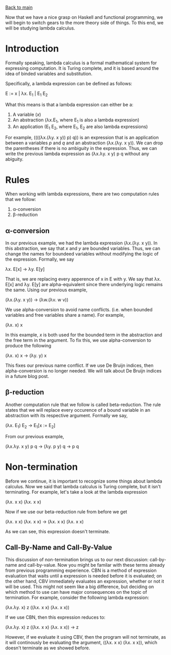[Back to main](https://jd-anabi.github.io/functional-programming/)

Now that we have a nice grasp on Haskell and functional programming, we will begin to 
switch gears to the more theory side of things. To this end, we will be studying 
lambda calculus.

# Introduction
Formally speaking, lambda calculus is a formal mathematical system for 
expressing computation. It is Turing complete, and it is based around the idea of 
binded variables and substitution. 

Specifically, a lambda expression can be defined as follows:

E := x | &lambda;x. E<sub>1</sub> | E<sub>1</sub> E<sub>2</sub> 

What this means is that a lambda expression can either be a: 
1. A variable (*x*)
2. An abstraction (&lambda;x.E<sub>1</sub>, where E<sub>1</sub> is also a lambda expression)
2. An application (E<sub>1</sub> E<sub>2</sub>, where E<sub>1</sub>, E<sub>2</sub> are also lambda expressions)

For example, ((((&lambda;x.(&lambda;y. x y)) p) q)) is an expression that is an application between a variables *p* and 
*q* and an abstraction (&lambda;x.(&lambda;y. x y)). We can drop the parentheses if there is no ambiguity in the expression. 
Thus, we can write the previous lambda expression as (&lambda;x.&lambda;y. x y) p q without any abiguity.

# Rules
When working with lambda expressions, there are two computation rules that we follow:
1. &alpha;-conversion
2. &beta;-reduction

## &alpha;-conversion
In our previous example, we had the lambda expression (&lambda;x.(&lambda;y. x y)). In this abstraction, 
we say that *x* and *y* are bounded variables. Thus, we can change the names for boundeed variables 
without modifying the logic of the expression. Formally, we say  

&lambda;x. E[x] &rarr; &lambda;y. E[y]

That is, we are replacing every apperence of x in E with y. We say that &lambda;x. E[x] and &lambda;y. E[y] 
are alpha-equivalent since there underlying logic remains the same. Using our previous example, 

(&lambda;x.(&lambda;y. x y)) &rarr; (&lambda;w.(&lambda;v. w v))

We use alpha-conversion to avoid name conflicts. (i.e. when bounded variables and free variables share a name). For example, 

(&lambda;x. x) x

In this example, *x* is both used for the bounded term in the abstraction and the free term in the argument. To fix this, 
we use alpha-conversion to produce the following 

(&lambda;x. x) x &rarr; (&lambda;y. y) x

This fixes our previous name conflict. If we use De Bruijn indices, then alpha-conversion is no longer needed. We will talk about 
De Bruijn indices in a future blog post.

## &beta;-reduction
Another computation rule that we follow is called beta-reduction. The rule states that we will replace every 
occurence of a bound variable in an abstraction with its respective argument. Formally we say,

(&lambda;x. E<sub>1</sub>) E<sub>2</sub> &rarr; E<sub>1</sub>[x := E<sub>2</sub>]

From our previous example, 

(&lambda;x.&lambda;y. x y) p q &rarr; (&lambda;y. p y) q &rarr; p q

# Non-termination
Before we continue, it is important to recognize some things about lambda calculus. Now we said that lambda calculus is Turing complete, 
but it isn't terminating. For example, let's take a look at the lambda expression 

(&lambda;x. x x) (&lambda;x. x x)

Now if we use our beta-reduction rule from before we get 

(&lambda;x. x x) (&lambda;x. x x) &rarr; (&lambda;x. x x) (&lambda;x. x x)

As we can see, this expression doesn't terminate. 

## Call-By-Name and Call-By-Value
This discussion of non-termination brings us to our next discussion: call-by-name and call-by-value. Now you might be familar with 
these terms already from previous programming experience. CBN is a method of expression evaluation that waits until a expression 
is needed before it is evaluated; on the other hand, CBV immediately evaluates an expression, whether or not it will be used. This 
might not seem like a big difference, but deciding on which method to use can have major consequences on the topic of termination. 
For example, consider the following lambda expression:

(&lambda;x.&lambda;y. x) z ((&lambda;x. x x) (&lambda;x. x x))

If we use CBN, then this expression reduces to: 

(&lambda;x.&lambda;y. x) z ((&lambda;x. x x) (&lambda;x. x x)) &rarr; z

However, if we evaluate it using CBV, then the program will not terminate, as it will continously be evaluating the argument, 
((&lambda;x. x x) (&lambda;x. x x)), which doesn't terminate as we showed before.
